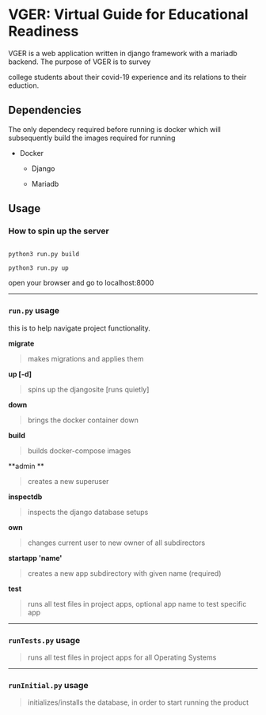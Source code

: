 
# VGER: Virtual Guide for Educational Readiness

  

VGER is a web application written in django framework with a mariadb backend. The purpose of VGER is to survey

college students about their covid-19 experience and its relations to their eduction.

  

## Dependencies

The only dependecy required before running is docker which will subsequently build the images required for running

* Docker

    * Django

    * Mariadb

  

## Usage

  

### How to spin up the server

```shell

python3 run.py build

python3 run.py up

```

open your browser and go to localhost:8000

  

---

### ``run.py`` usage

this is to help navigate project functionality.

  **migrate**   
> makes migrations and applies them
  
**up [-d]**   
> spins up the djangosite [runs quietly]

**down** 
> brings the docker container down

**build** 
> builds docker-compose images

**admin ** 
> creates a new superuser

**inspectdb** 
> inspects the django database setups

**own** 
> changes current user to new owner of all subdirectors

**startapp 'name'** 
> creates a new app subdirectory with given name (required)

**test** 
> runs all test files in project apps, optional app name to test specific app

  

---

### ``runTests.py`` usage
> runs all test files in project apps for all Operating Systems

---

### ``runInitial.py`` usage
> initializes/installs the database, in order to start running the product
